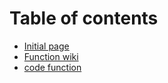 # Table of contents

* [Initial page](README.md)
* [Function wiki](function.md)
* [code function](codefunction.md)

